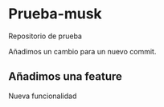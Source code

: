 # Prueba-musk

Repositorio de prueba

Añadimos un cambio para un nuevo commit.

## Añadimos una feature

Nueva funcionalidad
